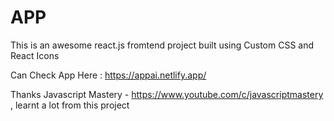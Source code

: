 # APP

This is an awesome react.js fromtend project built using Custom CSS and React Icons

Can Check App Here : <https://appai.netlify.app/>

Thanks Javascript Mastery - <https://www.youtube.com/c/javascriptmastery> , learnt a lot from this project
